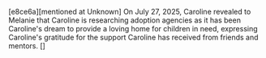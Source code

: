 [e8ce6a][mentioned at Unknown] On July 27, 2025, Caroline revealed to Melanie that Caroline is researching adoption agencies as it has been Caroline's dream to provide a loving home for children in need, expressing Caroline's gratitude for the support Caroline has received from friends and mentors. []
